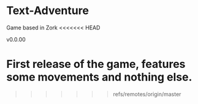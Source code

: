 # Text-Adventure
Game based in Zork
<<<<<<< HEAD

v0.0.00

First release of the game, features some movements and nothing else.
=======
>>>>>>> refs/remotes/origin/master
